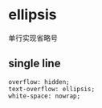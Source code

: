 # ellipsis
单行实现省略号

## single line
```
overflow: hidden;
text-overflow: ellipsis;
white-space: nowrap;
```
